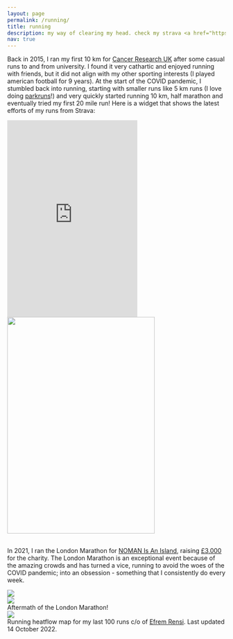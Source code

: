```yaml
---
layout: page
permalink: /running/
title: running
description: my way of clearing my head. check my strava <a href="https://www.strava.com/athletes/19448888">here</a>
nav: true
---
```


Back in 2015, I ran my first 10 km for [Cancer Research UK](https://www.cancerresearchuk.org) after some casual runs to and from university. I found it very cathartic and enjoyed running with friends, but it did not align with my other sporting interests (I played american football for 9 years). At the start of the COVID pandemic, I stumbled back into running, starting with smaller runs like 5 km runs (I love doing [parkruns](http://parkrun.org.uk)!) and very quickly started running 10 km, half marathon and eventually tried my first 20 mile run! Here is a widget that shows the latest efforts of my runs from Strava:

<div class="row mt-3">
    <div class="col-sm mt-3 mt-md-0">
        <iframe height='454' width='300' frameborder='0' allowtransparency='true' scrolling='no' src='https://www.strava.com/athletes/19448888/latest-rides/c6c099701076431019181dbce2006a28fb6a6b96'></iframe>
    </div>
    <div class="col-sm mt-3 mt-md-0">
        <img height='500' width='340' class="img-fluid rounded" src="{{ site.baseurl }}/assets/img/running.jpg">
    </div>
</div>
<br>

In 2021, I ran the London Marathon for [NOMAN Is An Island](https://nomancampaign.org), raising [£3,000](https://www.justgiving.com/lukenoman) for the charity. The London Marathon is an exceptional event because of the amazing crowds and has turned a vice, running to avoid the woes of the COVID pandemic; into an obsession - something that I consistently do every week.

<div class="row mt-3">
    <div class="col-sm mt-3 mt-md-0">
        <img class="img-fluid rounded" src="{{ site.baseurl }}/assets/img/running1.jpg" data-zoomable>
    </div>
    <div class="col-sm mt-3 mt-md-0">
        <img class="img-fluid rounded" src="{{ site.baseurl }}/assets/img/running2.jpg" data-zoomable>
    </div>
</div>
<div class="caption">
  Aftermath of the London Marathon!
</div>

<div class="row mt-3">
  <img class="img-fluid rounded" src="{{ site.baseurl }}/assets/img/heatflask/hf-10-2022.gif">
</div>
<div class="caption">
    Running heatflow map for my last 100 runs c/o of <a href="https://github.com/ebrensi/heatflask/">Efrem Rensi</a>. Last updated 14 October 2022.
</div>
